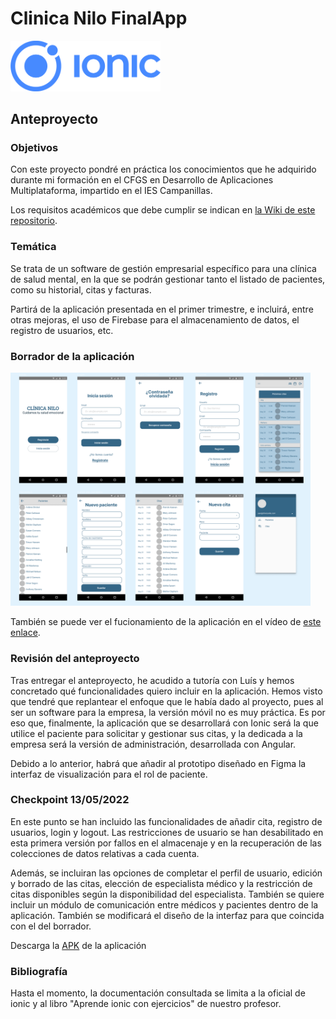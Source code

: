 # Clinica Nilo FinalApp

<img width="240px" src="./README/ionic.png">

## Anteproyecto

### Objetivos
Con este proyecto pondré en práctica los conocimientos que he adquirido durante mi formación en el CFGS en Desarrollo de Aplicaciones Multiplataforma, impartido en el IES Campanillas.

Los requisitos académicos que debe cumplir se indican en [la Wiki de este repositorio](https://github.com/IESCampanillas/proyectos-dam-2022/wiki).

### Temática
Se trata de un software de gestión empresarial específico para una clínica de salud mental, en la que se podrán gestionar tanto el listado de pacientes, como su historial, citas y facturas.

Partirá de la aplicación presentada en el primer trimestre, e incluirá, entre otras mejoras, el uso de Firebase para el almacenamiento de datos, el registro de usuarios, etc.

### Borrador de la aplicación

<img width="480px" src="./README/figma.png">

También se puede ver el fucionamiento de la aplicación en el vídeo de [este enlace](https://youtu.be/UODCABfGhTI).

### Revisión del anteproyecto 

Tras entregar el anteproyecto, he acudido a tutoría con Luís y hemos concretado qué funcionalidades quiero incluir en la aplicación. Hemos visto que tendré que replantear el enfoque que le había dado al proyecto, pues al ser un software para la empresa, la versión móvil no es muy práctica. Es por eso que, finalmente, la aplicación que se desarrollará con Ionic será la que utilice el paciente para solicitar y gestionar sus citas, y la dedicada a la empresa será la versión de administración, desarrollada con Angular.

Debido a lo anterior, habrá que añadir al prototipo diseñado en Figma la interfaz de visualización para el rol de paciente.

### Checkpoint 13/05/2022
En este punto se han incluido las funcionalidades de añadir cita, registro de usuarios, login y logout.
Las restricciones de usuario se han desabilitado en esta primera versión por fallos en el almacenaje y en la recuperación de las colecciones de datos relativas a cada cuenta.

Además, se incluiran las opciones de completar el perfil de usuario, edición y borrado de las citas, elección de especialista médico y la restricción de citas disponibles según la disponibilidad del especialista. También se quiere incluir un módulo de comunicación entre médicos y pacientes dentro de la aplicación.
También se modificará el diseño de la interfaz para que coincida con el del borrador.

Descarga la [APK](./README/clinica.apk) de la aplicación

### Bibliografía

Hasta el momento, la documentación consultada se limita a la oficial de ionic y al libro "Aprende ionic con ejercicios" de nuestro profesor.

